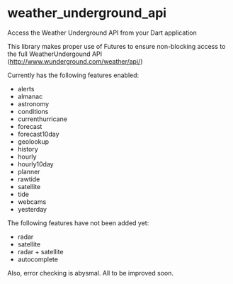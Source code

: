 weather_underground_api
============================

Access the Weather Underground API from your Dart application

This library makes proper use of Futures to ensure non-blocking access to the full WeatherUndergound API (http://www.wunderground.com/weather/api/)

Currently has the following features enabled:
*   alerts
*   almanac
*   astronomy
*   conditions
*   currenthurricane
*   forecast
*   forecast10day
*   geolookup
*   history
*   hourly
*   hourly10day
*   planner
*   rawtide
*   satellite
*   tide
*   webcams
*   yesterday

The following features have not been added yet:
*   radar
*   satellite
*   radar + satellite
*   autocomplete

Also, error checking is abysmal.  All to be improved soon.